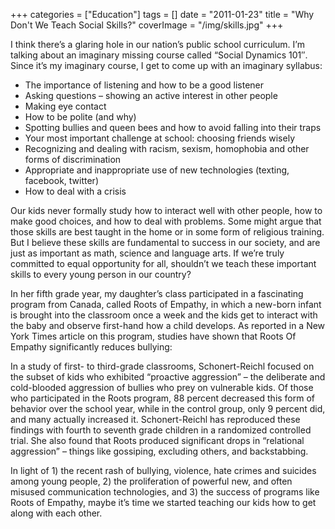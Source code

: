 +++
categories = ["Education"]
tags = []
date = "2011-01-23"
title = "Why Don't We Teach Social Skills?"
coverImage = "/img/skills.jpg"
+++

I think there’s a glaring hole in our nation’s public school curriculum. I’m talking about an imaginary missing course called “Social Dynamics 101″. Since it’s my imaginary course, I get to come up with an imaginary syllabus:
<!--more-->

* The importance of listening and how to be a good listener
* Asking questions – showing an active interest in other people
* Making eye contact
* How to be polite (and why)
* Spotting bullies and queen bees and how to avoid falling into their traps
* Your most important challenge at school: choosing friends wisely
* Recognizing and dealing with racism, sexism, homophobia and other forms of discrimination
* Appropriate and inappropriate use of new technologies (texting, facebook, twitter)
* How to deal with a crisis

Our kids never formally study how to interact well with other people, how to make good choices, and how to deal with problems. Some might argue that those skills are best taught in the home or in some form of religious training. But I believe these skills are fundamental to success in our society, and are just as important as math, science and language arts. If we’re truly committed to equal opportunity for all, shouldn’t we teach these important skills to every young person in our country?

In her fifth grade year, my daughter’s class participated in a fascinating program from Canada, called Roots of Empathy, in which a new-born infant is brought into the classroom once a week and the kids get to interact with the baby and observe first-hand how a child develops. As reported in a New York Times article on this program, studies have shown that Roots Of Empathy significantly reduces bullying:

In a study of first- to third-grade classrooms, Schonert-Reichl focused on the subset of kids who exhibited “proactive aggression” – the deliberate and cold-blooded aggression of bullies who prey on vulnerable kids. Of those who participated in the Roots program, 88 percent decreased this form of behavior over the school year, while in the control group, only 9 percent did, and many actually increased it. Schonert-Reichl has reproduced these findings with fourth to seventh grade children in a randomized controlled trial. She also found that Roots produced significant drops in “relational aggression” – things like gossiping, excluding others, and backstabbing.

In light of 1) the recent rash of bullying, violence, hate crimes and suicides among young people, 2) the proliferation of powerful new, and often misused communication technologies, and 3) the success of programs like Roots of Empathy, maybe it’s time we started teaching our kids how to get along with each other.


